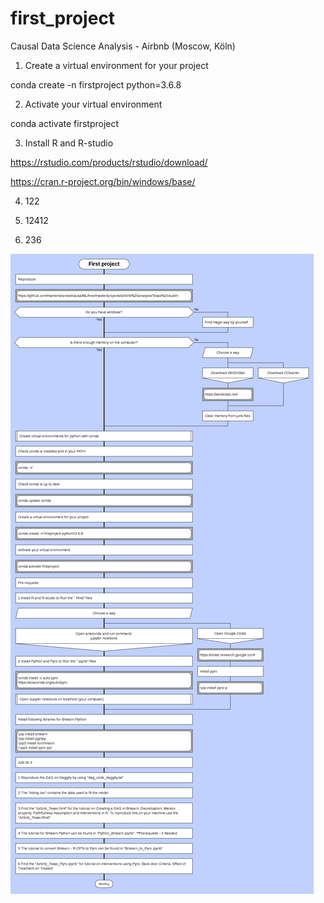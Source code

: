 # first_project
Causal Data Science Analysis - Airbnb (Moscow, Köln)

1. Create a virtual environment for your project

conda create -n firstproject python=3.6.8

2. Activate your virtual environment

conda activate firstproject

3. Install R and R-studio 

https://rstudio.com/products/rstudio/download/

https://cran.r-project.org/bin/windows/base/

4. 122

5. 12412

6. 236

![](image_scheme/first_project_scheme.png)
